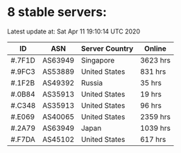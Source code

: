 # 8 stable servers:

Latest update at: Sat Apr 11 19:10:14 UTC 2020

| ID | ASN | Server Country | Online |
| -- | --- | -------------- | ------ |
| #.7F1D | AS63949 | Singapore | 3623 hrs |
| #.9FC3 | AS53889 | United States | 831 hrs |
| #.1F2B | AS49392 | Russia | 35 hrs |
| #.0B84 | AS35913 | United States | 19 hrs |
| #.C348 | AS35913 | United States | 96 hrs |
| #.E069 | AS40065 | United States | 2359 hrs |
| #.2A79 | AS63949 | Japan | 1039 hrs |
| #.F7DA | AS45102 | United States | 617 hrs |

